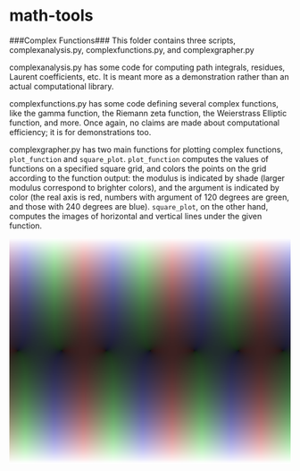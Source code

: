 math-tools
==========


###Complex Functions###
This folder contains three scripts, complexanalysis.py, complexfunctions.py, and complexgrapher.py

complexanalysis.py has some code for computing path integrals, residues, Laurent coefficients, etc.
It is meant more as a demonstration rather than an actual computational library.

complexfunctions.py has some code defining several complex functions, like the gamma function, the 
Riemann zeta function, the Weierstrass Elliptic function, and more. Once again, no claims are made about
computational efficiency; it is for demonstrations too.

complexgrapher.py has two main functions for plotting complex functions, `plot_function` and `square_plot`.
`plot_function` computes the values of functions on a specified square grid, and colors the points on the
grid according to the function output: the modulus is indicated by shade (larger modulus correspond to
brighter colors), and the argument is indicated by color (the real axis is red, numbers with argument
of 120 degrees are green, and those with 240 degrees are blue). `square_plot`, on the other hand,
computes the images of horizontal and vertical lines under the given function.

![](complex-functions/sine.png?raw=true)
